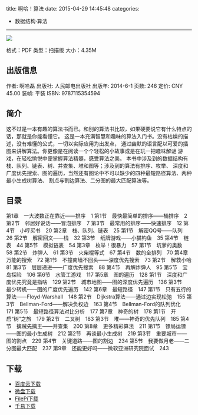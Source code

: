 title: 啊哈！算法
date: 2015-04-29 14:45:48
categories:
  - 数据结构·算法
---

![](http://img3.douban.com/lpic/s27345094.jpg)

格式：PDF
类型：扫描版
大小：4.35M

<!--more-->

## 出版信息 ##

作者: 啊哈磊 
出版社: 人民邮电出版社
出版年: 2014-6-1
页数: 246
定价: CNY 45.00
装帧: 平装
ISBN: 9787115354594

## 简介 ##

这不过是一本有趣的算法书而已。和别的算法书比较，如果硬要说它有什么特点的话，那就是你能看懂它。
这是一本充满智慧和趣味的算法入门书。没有枯燥的描述，没有难懂的公式，一切以实际应用为出发点，
通过幽默的语言配以可爱的插图来讲解算法。你更像是在阅读一个个轻松的小故事或是在玩一把趣味解谜
游戏，在轻松愉悦中便掌握算法精髓，感受算法之美。
本书中涉及到的数据结构有栈、队列、链表、树、并查集、堆和图等；涉及到的算法有排序、枚举、
深度和广度优先搜索、图的遍历，当然还有图论中不可以缺少的四种最短路径算法、两种最小生成树算法、
割点与割边算法、二分图的最大匹配算法等。

## 目录 ##

第1章　一大波数正在靠近——排序　1
第1节　最快最简单的排序——桶排序　2
第2节　邻居好说话——冒泡排序　7
第3节　最常用的排序——快速排序　12
第4节　小哼买书　20
第2章　栈、队列、链表　25
第1节　解密QQ号——队列　26
第2节　解密回文——栈　32
第3节　纸牌游戏——小猫钓鱼　35
第4节　链表　44
第5节　模拟链表　54
第3章　枚举！很暴力　57
第1节　坑爹的奥数　58
第2节　炸弹人　61
第3节　火柴棍等式　67
第4节　数的全排列　70
第4章　万能的搜索　72
第1节　不撞南墙不回头——深度优先搜索　73
第2节　解救小哈　81
第3节　层层递进——广度优先搜索　88
第4节　再解炸弹人　95
第5节　宝岛探险　106
第6节　水管工游戏　117
第5章　图的遍历　128
第1节　深度和广度优先究竟是指啥　129
第2节　城市地图——图的深度优先遍历　136
第3节　最少转机——图的广度优先遍历　142
第6章　最短路径　147
第1节　只有五行的算法——Floyd-Warshall　148
第2节　Dijkstra算法——通过边实现松弛　155
第3节　Bellman-Ford——解决负权边　163
第4节　Bellman-Ford的队列优化　171
第5节　最短路径算法对比分析　177
第7章　神奇的树　178
第1节　开启“树”之旅　179
第2节　二叉树　183
第3节　堆——神奇的优先队列　185
第4节　擒贼先擒王——并查集　200
第8章　更多精彩算法　211
第1节　镖局运镖——图的最小生成树　212
第2节　再谈最小生成树　219
第3节　重要城市——图的割点　229
第4节　关键道路——图的割边　234
第5节　我要做月老——二分图最大匹配　237
第9章　还能更好吗——微软亚洲研究院面试　243

## 下载 ##

* [百度云下载](http://pan.baidu.com/s/1c0oa0uc)
* [微盘下载](http://vdisk.weibo.com/s/aADaW4YROsl4F)
* [FilePi下载](http://filepi.com/i/pPAATFx)
* [千易下载](http://1000eb.com/1enb8)